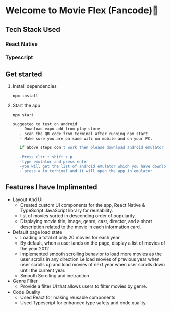 # Welcome to Movie Flex (Fancode)👋

## Tech Stack Used
   ### React Native
   ### Typescript
   
## Get started

1. Install dependencies

   ```bash
   npm install
   ```

2. Start the app

   ```bash
   npm start

   suggested to test on android
      - Download expo add from play store
      - scan the QR code from terminal after running npm start
      - Make sure you are on same wifi on mobile and on your PC.

      if above steps don't work then please download android emulator in vs code from extensions and follow below steps

      -Press cltr + shift + p
      -type emulator and press enter
      -you will get the list of android emulator which you have download from extension click on that
      - press a in ternimal and it will open the app in emulator
   ```

## Features I have Implimented
   - Layout And UI
      - Created custom UI components for the app, React Native & TypeScript JavaScript library for reusability.
      - list of movies sorted in descending order of popularity.
      - Displaying movie title, image, genre, cast, director, and a short description related to the movie in each information card.
   - Default page load state
      - Loading a total of only 20 movies for each year
      - By default, when a user lands on the page, display a list of movies of the year 2012
      - Implemented smooth scrolling behavior to load more movies as the user scrolls in any direction i.e load movies of previous year when user scrolls up and load               movies of next year when user scrolls down until the current year.
      - Smooth Scrolling and inetraction
   - Genre Filter
      - Provide a filter UI that allows users to filter movies by genre.
   - Code Quality
       - Used React for making reusable components
       - Used Typescript for enhanced type safety and code quality.
